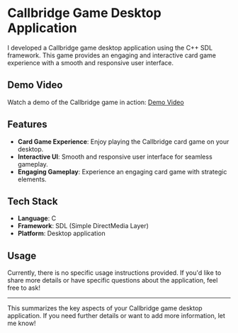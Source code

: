 # Callbridge Game Desktop Application

I developed a Callbridge game desktop application using the C++ SDL framework. This game provides an engaging and interactive card game experience with a smooth and responsive user interface.

## Demo Video

Watch a demo of the Callbridge game in action: [Demo Video](https://youtu.be/sQAY478HEZE?si=AL68Z2CGtmI8fhCG)

## Features

- **Card Game Experience**: Enjoy playing the Callbridge card game on your desktop.
- **Interactive UI**: Smooth and responsive user interface for seamless gameplay.
- **Engaging Gameplay**: Experience an engaging card game with strategic elements.

## Tech Stack

- **Language**: C
- **Framework**: SDL (Simple DirectMedia Layer)
- **Platform**: Desktop application

## Usage

Currently, there is no specific usage instructions provided. If you'd like to share more details or have specific questions about the application, feel free to ask!

---

This summarizes the key aspects of your Callbridge game desktop application. If you need further details or want to add more information, let me know!
